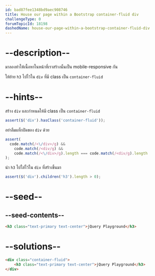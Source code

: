```yaml
---
id: bad87fee1348bd9aec908746
title: House our page within a Bootstrap container-fluid div
challengeType: 0
forumTopicId: 18198
dashedName: house-our-page-within-a-bootstrap-container-fluid-div
---
```


# --description--

มาลองทำให้เนื้อหาในหน้าที่เราสร้างนั้นเป็น mobile-responsive กัน

ให้ย้าย `h3` ไปไว้ใน `div` ที่มี class เป็น `container-fluid`

# --hints--

สร้าง `div` และกำหนดให้มี class เป็น `container-fluid`

```js
assert($('div').hasClass('container-fluid'));
```

อย่าลืมแท็กปิดของ `div` ด้วย

```js
assert(
  code.match(/<\/div>/g) &&
    code.match(/<div/g) &&
    code.match(/<\/div>/g).length === code.match(/<div/g).length
);
```

นำ `h3` ไปใส่ไว้ใน `div` ที่สร้างขึ้นมา

```js
assert($('div').children('h3').length > 0);
```

# --seed--

## --seed-contents--

```html
<h3 class="text-primary text-center">jQuery Playground</h3>
```

# --solutions--

```html
<div class="container-fluid">
    <h3 class="text-primary text-center">jQuery Playground</h3>
</div>
```

